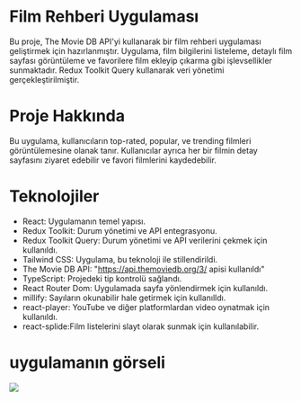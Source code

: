 # Film Rehberi Uygulaması

Bu proje, The Movie DB API'yi kullanarak bir film rehberi uygulaması geliştirmek için hazırlanmıştır. Uygulama, film bilgilerini listeleme, detaylı film sayfası görüntüleme ve favorilere film ekleyip çıkarma gibi işlevsellikler sunmaktadır. Redux Toolkit Query kullanarak veri yönetimi gerçekleştirilmiştir.

# Proje Hakkında

Bu uygulama, kullanıcıların top-rated, popular, ve trending filmleri görüntülemesine olanak tanır. Kullanıcılar ayrıca her bir filmin detay sayfasını ziyaret edebilir ve favori filmlerini kaydedebilir.

# Teknolojiler

- React: Uygulamanın temel yapısı.
- Redux Toolkit: Durum yönetimi ve API entegrasyonu.
- Redux Toolkit Query: Durum yönetimi ve API verilerini çekmek için kullanıldı.
- Tailwind CSS: Uygulama, bu teknoloji ile stillendirildi.
- The Movie DB API: "https://api.themoviedb.org/3/ apisi kullanıldı"
- TypeScript: Projedeki tip kontrolü sağlandı.
- React Router Dom: Uygulamada sayfa yönlendirmek için kullanıldı.
- millify: Sayıların okunabilir hale getirmek için kullanılldı.
- react-player: YouTube ve diğer platformlardan video oynatmak için kullanıldı.
- react-splide:Film listelerini slayt olarak sunmak için kullanılabilir.

# uygulamanın görseli

 <img src="./public/gorsel.gif"/>
